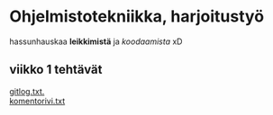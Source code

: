 # Ohjelmistotekniikka, harjoitustyö

hassunhauskaa **leikkimistä** ja _koodaamista_ xD

## viikko 1 tehtävät
[gitlog.txt.](https://github.com/Kevhann/ot-harjoitusyto/blob/master/laskarit/viikko1/gitlog.txt)  
[komentorivi.txt](https://github.com/Kevhann/ot-harjoitusyto/blob/master/laskarit/viikko1/komentorivi.txt)
